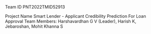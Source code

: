 Team ID PNT2022TMID52913

Project Name Smart Lender - Applicant Credibility Prediction For Loan 
Approval
Team Members: Harshavardhan G V (Leader), Harish K, Jebaroshan, Mohit Khanna S
